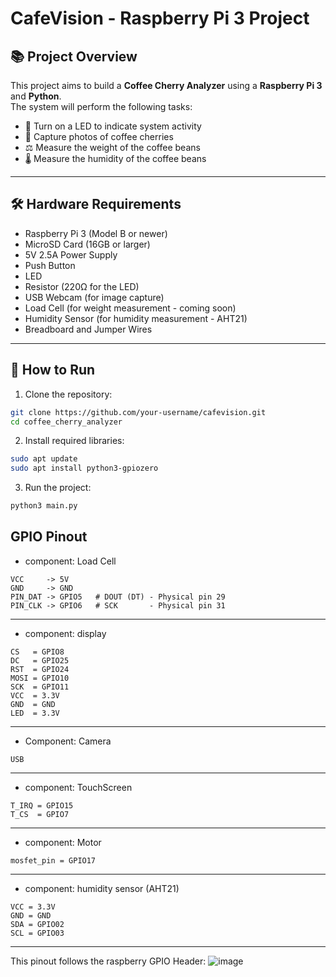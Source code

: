 # CafeVision - Raspberry Pi 3 Project

## 📚 Project Overview

This project aims to build a **Coffee Cherry Analyzer** using a **Raspberry Pi 3** and **Python**.  
The system will perform the following tasks:

- 🌟 Turn on a LED to indicate system activity
- 📸 Capture photos of coffee cherries
- ⚖️ Measure the weight of the coffee beans
- 🌡️ Measure the humidity of the coffee beans

---

## 🛠️ Hardware Requirements

- Raspberry Pi 3 (Model B or newer)
- MicroSD Card (16GB or larger)
- 5V 2.5A Power Supply
- Push Button
- LED
- Resistor (220Ω for the LED)
- USB Webcam (for image capture)
- Load Cell (for weight measurement - coming soon)
- Humidity Sensor (for humidity measurement - AHT21)
- Breadboard and Jumper Wires

---

## 🧩 How to Run

1. Clone the repository:

```bash
git clone https://github.com/your-username/cafevision.git
cd coffee_cherry_analyzer
```

2. Install required libraries:
   
```bash
sudo apt update
sudo apt install python3-gpiozero
```

3. Run the project:

```bash
python3 main.py
```

## GPIO Pinout

- component: Load Cell

```plaintext
VCC     -> 5V  
GND     -> GND  
PIN_DAT -> GPIO5   # DOUT (DT) - Physical pin 29  
PIN_CLK -> GPIO6   # SCK       - Physical pin 31
```

---------

- component: display

```plaintext
CS   = GPIO8  
DC   = GPIO25  
RST  = GPIO24  
MOSI = GPIO10  
SCK  = GPIO11  
VCC  = 3.3V  
GND  = GND  
LED  = 3.3V
```
---------
- Component: Camera
```plaintext
USB
```
---------
- component: TouchScreen
```plaintext
T_IRQ = GPIO15  
T_CS  = GPIO7
```
---------
- component: Motor
```plaintext
mosfet_pin = GPIO17
```
---------
- component: humidity sensor (AHT21)
```plaintext
VCC = 3.3V
GND = GND
SDA = GPIO02
SCL = GPIO03
```
---------

This pinout follows the raspberry GPIO Header:
![image](https://github.com/user-attachments/assets/4d3b0fa5-9b46-4ce0-ba8d-7b694f62e267)
